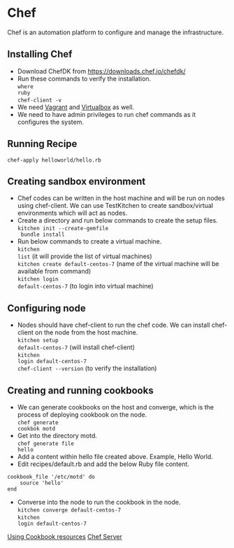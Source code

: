 # Chef
Chef is an automation platform to configure and manage the infrastructure.

## Installing Chef
- Download ChefDK from https://downloads.chef.io/chefdk/
- Run these commands to verify the installation.<br/>
    <code>where ruby</code> <br/> 
    <code>chef-client -v</code> 
- We need [Vagrant](https://www.vagrantup.com/downloads.html) and [Virtualbox](https://www.virtualbox.org/wiki/Downloads) as well.
- We need to have admin privileges to run chef commands as it configures the system. 
## Running Recipe
<code>chef-apply helloworld/hello.rb</code>
## Creating sandbox environment
- Chef codes can be written in the host machine and will be run on nodes using chef-client.
We can use TestKitchen to create sandbox/virtual environments which will act as nodes.
- Create a directory and run below commands to create the setup files. <br/>
<code>kitchen init --create-gemfile <br/>
bundle install </code>
- Run below commands to create a virtual machine. <br/>
<code>kitchen list</code> (it will provide the list of virtual machines) <br/>
<code>kitchen create default-centos-7</code> (name of the virtual machine will be available from command)
<br/><code>kitchen login default-centos-7</code> (to login into virtual machine)  

## Configuring node
- Nodes should have chef-client to run the chef code. We can install chef-client on the node from the host machine.
<br><code>kitchen setup default-centos-7</code> (will install chef-client)
<br><code>kitchen login default-centos-7</code>
<br><code>chef-client --version</code> (to verify the installation)

## Creating and running cookbooks
- We can generate cookbooks on the host and converge, which is the process of deploying cookbook on the node.
<br><code>chef generate cookbok motd</code>
- Get into the directory motd.
<br><code>chef generate file hello</code>
- Add a content within hello file created above. Example, Hello World.
- Edit recipes/default.rb and add the below Ruby file content.
```
cookbook_file '/etc/motd' do
    source 'hello'
end
```
- Converse into the node to run the cookbook in the node.
<br><code>kitchen converge default-centos-7</code>
<br><code>kitchen login default-centos-7</code>

[Using Cookbook resources](resource.md)
[Chef Server](chefserver.md)